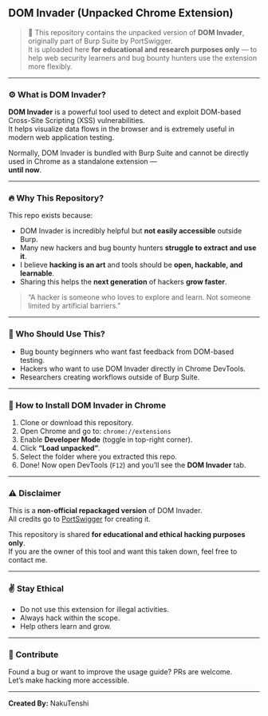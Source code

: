 ## DOM Invader (Unpacked Chrome Extension)

> 🚨 This repository contains the unpacked version of **DOM Invader**, originally part of Burp Suite by PortSwigger.  
> It is uploaded here **for educational and research purposes only** — to help web security learners and bug bounty hunters use the extension more flexibly.

---

### ⚙️ What is DOM Invader?

**DOM Invader** is a powerful tool used to detect and exploit DOM-based Cross-Site Scripting (XSS) vulnerabilities.  
It helps visualize data flows in the browser and is extremely useful in modern web application testing.

Normally, DOM Invader is bundled with Burp Suite and cannot be directly used in Chrome as a standalone extension —  
**until now**.

---

### 🔥 Why This Repository?

This repo exists because:

- DOM Invader is incredibly helpful but **not easily accessible** outside Burp.
- Many new hackers and bug bounty hunters **struggle to extract and use it**.
- I believe **hacking is an art** and tools should be **open, hackable, and learnable**.
- Sharing this helps the **next generation** of hackers **grow faster**.

> “A hacker is someone who loves to explore and learn. Not someone limited by artificial barriers.”

---

### 🧠 Who Should Use This?

- Bug bounty beginners who want fast feedback from DOM-based testing.
- Hackers who want to use DOM Invader directly in Chrome DevTools.
- Researchers creating workflows outside of Burp Suite.

---

### 🚀 How to Install DOM Invader in Chrome

1. Clone or download this repository.
2. Open Chrome and go to: `chrome://extensions`
3. Enable **Developer Mode** (toggle in top-right corner).
4. Click **“Load unpacked”**.
5. Select the folder where you extracted this repo.
6. Done! Now open DevTools (`F12`) and you’ll see the **DOM Invader** tab.

---

### ⚠️ Disclaimer

This is a **non-official repackaged version** of DOM Invader.  
All credits go to [PortSwigger](https://portswigger.net/) for creating it.

This repository is shared **for educational and ethical hacking purposes only**.  
If you are the owner of this tool and want this taken down, feel free to contact me.

---

### ✌️ Stay Ethical

- Do not use this extension for illegal activities.
- Always hack within the scope.
- Help others learn and grow.

---

### 💬 Contribute

Found a bug or want to improve the usage guide? PRs are welcome.  
Let’s make hacking more accessible.

---
**Created By:** NakuTenshi

